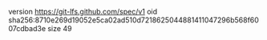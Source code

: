 version https://git-lfs.github.com/spec/v1
oid sha256:8710e269d19052e5ca02ad510d7218625044881411047296b568f6007cdbad3e
size 49
